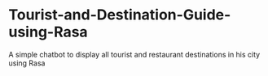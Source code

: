 # Tourist-and-Destination-Guide-using-Rasa
A simple chatbot to display all tourist and restaurant destinations in his city using Rasa

